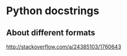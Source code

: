 Python docstrings
=================

About different formats
-----------------------

http://stackoverflow.com/a/24385103/1760643